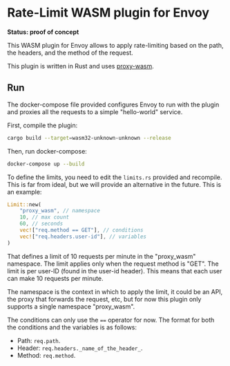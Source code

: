 # Rate-Limit WASM plugin for Envoy

**Status: proof of concept**

This WASM plugin for Envoy allows to apply rate-limiting based on the path, the
headers, and the method of the request.

This plugin is written in Rust and uses
[proxy-wasm](https://github.com/proxy-wasm/proxy-wasm-rust-sdk).


## Run

The docker-compose file provided configures Envoy to run with the plugin and
proxies all the requests to a simple "hello-world" service.

First, compile the plugin:
```bash
cargo build --target=wasm32-unknown-unknown --release
```

Then, run docker-compose:
```bash
docker-compose up --build
```

To define the limits, you need to edit the `limits.rs` provided and recompile.
This is far from ideal, but we will provide an alternative in the future. This
is an example:
```rust
Limit::new(
    "proxy_wasm", // namespace
    10, // max count
    60, // seconds
    vec!["req.method == GET"], // conditions
    vec!["req.headers.user-id"], // variables
)
```

That defines a limit of 10 requests per minute in the "proxy_wasm" namespace.
The limit applies only when the request method is "GET". The limit is per
user-ID (found in the user-id header). This means that each user can make 10
requests per minute.

The namespace is the context in which to apply the limit, it could be an API,
the proxy that forwards the request, etc, but for now this plugin only supports
a single namespace "proxy_wasm".

The conditions can only use the `==` operator for now. The format for both the
conditions and the variables is as follows:
- Path: `req.path`.
- Header: `req.headers._name_of_the_header_`.
- Method: `req.method`.
